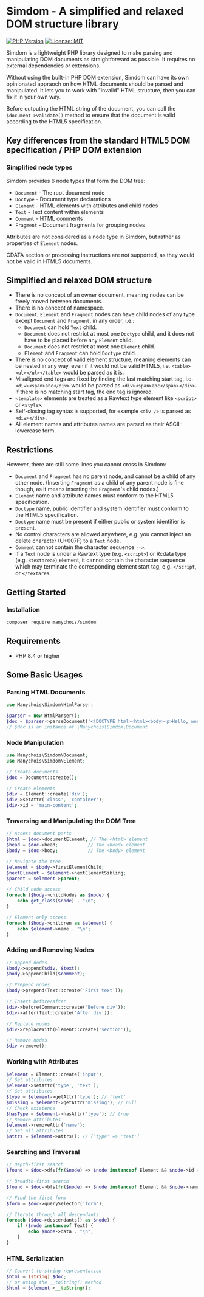 # Simdom - A simplified and relaxed DOM structure library

[![PHP Version](https://img.shields.io/badge/php-%3E%3D8.4-777bb3.svg)](https://www.php.net/releases/8.4/en.php)
[![License: MIT](https://img.shields.io/badge/License-MIT-yellow.svg)](LICENSE)

Simdom is a lightweight PHP library designed to make parsing and manipulating DOM documents as straightforward as possible. It requires no external dependencies or extensions.

Without using the built-in PHP DOM extension, Simdom can have its own opinionated appraoch on how HTML documents should be parsed and manipulated. It lets you to work with "invalid" HTML structure, then you can fix it in your own way.

Before outputing the HTML string of the document, you can call the `$document->validate()` method to ensure that the document is valid according to the HTML5 specification.

## Key differences from the standard HTML5 DOM specification / PHP DOM extension

### Simplified node types

Simdom provides 6 node types that form the DOM tree:

- `Document` - The root document node
- `Doctype` - Document type declarations
- `Element` - HTML elements with attributes and child nodes
- `Text` - Text content within elements
- `Comment` - HTML comments
- `Fragment` - Document fragments for grouping nodes

Attributes are not considered as a node type in Simdom, but rather as properties of `Element` nodes.

CDATA section or processing instructions are not supported, as they would not be valid in HTML5 documents.

## Simplified and relaxed DOM structure

- There is no concept of an owner document, meaning nodes can be freely moved between documents.
- There is no concept of namespace.
- `Document`, `Element` and `Fragment` nodes can have child nodes of any type except `Document` and `Fragment`, in any order, i.e.:
  - `Document` can hold `Text` child.
  - `Document` does not restrict at most one `Doctype` child, and it does not have to be placed before any `Element` child.
  - `Document` does not restrict at most one `Element` child.
  - `Element` and `Fragment` can hold `Doctype` child.
- There is no concept of valid element structure, meaning elements can be nested in any way, even if it would not be valid HTML5, i.e. `<table><ul></ul></table>` would be parsed as it is.
- Misaligned end tags are fixed by finding the last matching start tag, i.e. `<div><span>abc</div>` would be parsed as `<div><span>abc</span></div>`. If there is no matching start tag, the end tag is ignored.
- `<template>` elements are treated as a Rawtext type element like `<script>` or `<style>`.
- Self-closing tag syntax is supported, for example `<div />` is parsed as `<div></div>`.
- All element names and attributes names are parsed as their ASCII-lowercase form.

## Restrictions

However, there are still some lines you cannot cross in Simdom:
- `Document` and `Fragment` has no parent node, and cannot be a child of any other node. (Inserting `Fragment` as a child of any parent node is fine though, as it means inserting the `Fragment`'s child nodes.)
- `Element` name and attribute names must conform to the HTML5 specification.
- `Doctype` name, public identifier and system identifier must conform to the HTML5 specification.
- `Doctype` name must be present if either public or system identifier is present.
- No control characters are allowed anywhere, e.g. you cannot inject an delete character (U+007F) to a `Text` node.
- `Comment` cannot contain the character sequence `-->`.
- If a `Text` node is under a Rawtext type (e.g. `<script>`) or Rcdata type (e.g. `<textarea>`) element, it cannot contain the character sequence which may terminate the corresponding element start tag, e.g. `</script`, or `</textarea`.


## Getting Started

### Installation

```bash
composer require manychois/simdom
```

## Requirements

- PHP 8.4 or higher

## Some Basic Usages

### Parsing HTML Documents

```php
use Manychois\Simdom\HtmlParser;

$parser = new HtmlParser();
$doc = $parser->parseDocument('<!DOCTYPE html><html><body><p>Hello, world!</p></body></html>');
// $doc is an instance of \Manychois\Simdom\Document
```

### Node Manipulation

```php
use Manychois\Simdom\Document;
use Manychois\Simdom\Element;

// Create documents
$doc = Document::create();

// Create elements
$div = Element::create('div');
$div->setAttr('class', 'container');
$div->id = 'main-content';
```

### Traversing and Manipulating the DOM Tree

```php
// Access document parts
$html = $doc->documentElement; // The <html> element
$head = $doc->head;           // The <head> element
$body = $doc->body;           // The <body> element

// Navigate the tree
$element = $body->firstElementChild;
$nextElement = $element->nextElementSibling;
$parent = $element->parent;

// Child node access
foreach ($body->childNodes as $node) {
    echo get_class($node) . "\n";
}

// Element-only access
foreach ($body->children as $element) {
    echo $element->name . "\n";
}
```

### Adding and Removing Nodes

```php
// Append nodes
$body->append($div, $text);
$body->appendChild($comment);

// Prepend nodes
$body->prepend(Text::create('First text'));

// Insert before/after
$div->before(Comment::create('Before div'));
$div->after(Text::create('After div'));

// Replace nodes
$div->replaceWith(Element::create('section'));

// Remove nodes
$div->remove();
```

### Working with Attributes

```php
$element = Element::create('input');
// Set attributes
$element->setAttr('type', 'text');
// Get attributes
$type = $element->getAttr('type'); // 'text'
$missing = $element->getAttr('missing'); // null
// Check existence
$hasType = $element->hasAttr('type'); // true
// Remove attributes
$element->removeAttr('name');
// Get all attributes
$attrs = $element->attrs(); // ['type' => 'text']
```

### Searching and Traversal

```php
// Depth-first search
$found = $doc->dfs(fn($node) => $node instanceof Element && $node->id === 'target');

// Breadth-first search
$found = $doc->bfs(fn($node) => $node instanceof Element && $node->name === 'button');

// Find the first form
$form = $doc->querySelector('form');

// Iterate through all descendants
foreach ($doc->descendants() as $node) {
    if ($node instanceof Text) {
        echo $node->data . "\n";
    }
}
```

### HTML Serialization

```php
// Convert to string representation
$html = (string) $doc;
// or using the __toString() method
$html = $element->__toString();
```
